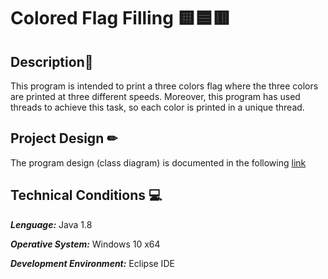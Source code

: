 # Colored Flag Filling 🟨🟦🟥

## Description📑
This program is intended to print a three colors flag where the three colors are printed at three different speeds. Moreover, this program has used threads to achieve this task, so each color is printed in a unique thread.

## **Project Design** ✏
The program design (class diagram) is documented in the following [link](https://github.com/ALEXJR2002/colored-flag-filling/blob/master/doc/Colored%20Flag%20Class%20Diagram.pdf)

## **Technical Conditions** 💻
***Lenguage:*** Java 1.8

***Operative System:*** Windows 10 x64 

***Development Environment:*** Eclipse IDE
